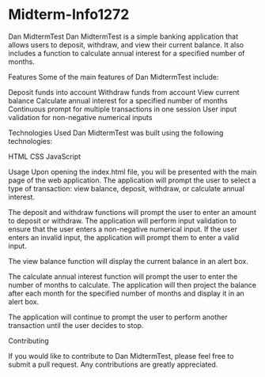 # Midterm-Info1272

Dan MidtermTest
Dan MidtermTest is a simple banking application that allows users to deposit, withdraw, and view their current balance. It also includes a function to calculate annual interest for a specified number of months.


Features
Some of the main features of Dan MidtermTest include:

Deposit funds into account
Withdraw funds from account
View current balance
Calculate annual interest for a specified number of months
Continuous prompt for multiple transactions in one session
User input validation for non-negative numerical inputs


Technologies Used
Dan MidtermTest was built using the following technologies:

HTML
CSS
JavaScript


Usage
Upon opening the index.html file, you will be presented with the main page of the web application. The application will prompt the user to select a type of transaction: view balance, deposit, withdraw, or calculate annual interest.

The deposit and withdraw functions will prompt the user to enter an amount to deposit or withdraw. The application will perform input validation to ensure that the user enters a non-negative numerical input. If the user enters an invalid input, the application will prompt them to enter a valid input.

The view balance function will display the current balance in an alert box.

The calculate annual interest function will prompt the user to enter the number of months to calculate. The application will then project the balance after each month for the specified number of months and display it in an alert box.

The application will continue to prompt the user to perform another transaction until the user decides to stop.


Contributing

If you would like to contribute to Dan MidtermTest, please feel free to submit a pull request. Any contributions are greatly appreciated.
